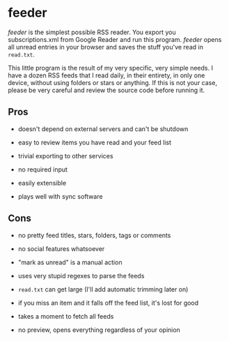 feeder
======

*feeder* is the simplest possible RSS reader. You export you subscriptions.xml
from Google Reader and run this program. *feeder* opens all unread entries in
your browser and saves the stuff you've read in `read.txt`.

This little program is the result of my very specific, very simple needs. I
have a dozen RSS feeds that I read daily, in their entirety, in only one device,
without using folders or stars or anything. If this is not your case, please be
very careful and review the source code before running it.


Pros
----

- doesn't depend on external servers and can't be shutdown

- easy to review items you have read and your feed list

- trivial exporting to other services

- no required input

- easily extensible

- plays well with sync software


Cons
-----------

- no pretty feed titles, stars, folders, tags or comments

- no social features whatsoever

- "mark as unread" is a manual action

- uses very stupid regexes to parse the feeds

- `read.txt` can get large (I'll add automatic trimming later on)

- if you miss an item and it falls off the feed list, it's lost for good

- takes a moment to fetch all feeds

- no preview, opens everything regardless of your opinion

